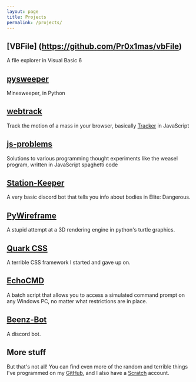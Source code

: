 ```yaml
---
layout: page
title: Projects
permalink: /projects/
---
```


## [VBFile] (https://github.com/Pr0x1mas/vbFile)

A file explorer in Visual Basic 6

## [pysweeper](https://github.com/Pr0x1mas/pysweeper)

Minesweeper, in Python

## [webtrack](https://pr0x1mas.github.io/webtrack/)

Track the motion of a mass in your browser, basically [Tracker](https://physlets.org/tracker/) in JavaScript

## [js-problems](https://pr0x1mas.github.io/js-problems/)

Solutions to various programming thought experiments like the weasel program, written in JavaScript spaghetti code

## [Station-Keeper](https://pr0x1mas.github.io/station-keeper/)

A very basic discord bot that tells you info about bodies in Elite: Dangerous.

## [PyWireframe](https://pr0x1mas.github.io/PyWireframe)

A stupid attempt at a 3D rendering engine in python's turtle graphics.

## [Quark CSS](https://pr0x1mas.github.io/quark-CSS)

A terrible CSS framework I started and gave up on.

## [EchoCMD](https://pr0x1mas.github.io/EchoCMD)

A batch script that allows you to access a simulated command prompt on any Windows PC, no matter what restrictions are in place.

## [Beenz-Bot](https://pr0x1mas.github.io/beenz-bot)

A discord bot.

## More stuff

But that's not all! You can find even more of the random and terrible things I've programmed on my [GitHub](https://github.com/Pr0x1mas), and I also have a [Scratch](https://scratch.mit.edu/users/HYPERHAMSTER534/) account.
